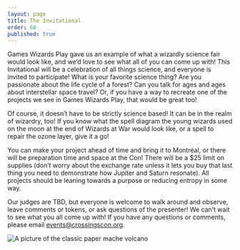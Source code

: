 ```yaml
---
layout: page
title: The Invitational
order: 60
published: true
---
```


Games Wizards Play gave us an example of what a wizardly science fair would look like, and we’d love to see what all of you can come up with! This Invitational will be a celebration of all things science, and everyone is invited to participate! What is your favorite science thing? Are you passionate about the life cycle of a forest? Can you talk for ages and ages about interstellar space travel? Or, if you have a way to recreate one of the projects we see in Games Wizards Play, that would be great too!

Of course, it doesn’t have to be strictly science based! It can be in the realm of wizardry, too! If you know what the spell diagram the young wizards used on the moon at the end of Wizards at War would look like, or a spell to repair the ozone layer, give it a go!

You can make your project ahead of time and bring it to Montréal, or there will be preparation time and space at the Con! There will be a $25 limit on supplies (don’t worry about the exchange rate unless it lets you buy that last thing you need to demonstrate how Jupiter and Saturn resonate). All projects should be leaning towards a purpose or reducing entropy in some way.

Our judges are TBD, but everyone is welcome to walk around and observe, leave comments or tokens, or ask questions of the presenter! We can’t wait to see what you all come up with! If you have any questions or comments, please email <events@crossingscon.org>.

<img src="{{ site.baseurl }}/images/invitational.jpg" alt="A picture of the classic paper mache volcano">

